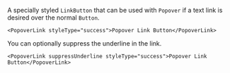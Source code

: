 A specially styled `LinkButton` that can be used with `Popover` if a text link is desired over the normal `Button`.

```
<PopoverLink styleType="success">Popover Link Button</PopoverLink>
```

You can optionally suppress the underline in the link.

```
<PopoverLink suppressUnderline styleType="success">Popover Link Button</PopoverLink>
```

